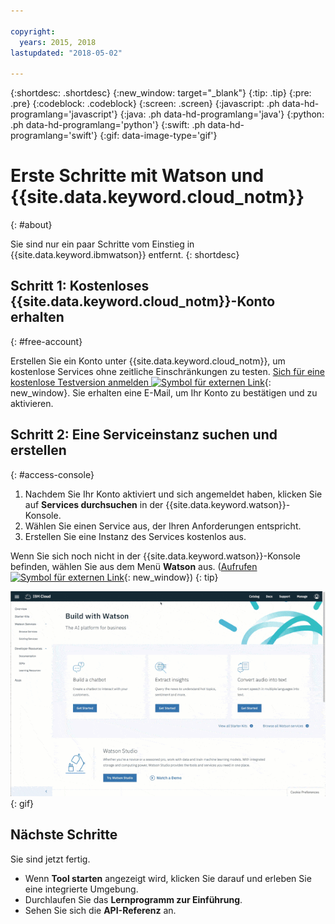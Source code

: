 ```yaml
---

copyright:
  years: 2015, 2018
lastupdated: "2018-05-02"

---
```


{:shortdesc: .shortdesc}
{:new_window: target="_blank"}
{:tip: .tip}
{:pre: .pre}
{:codeblock: .codeblock}
{:screen: .screen}
{:javascript: .ph data-hd-programlang='javascript'}
{:java: .ph data-hd-programlang='java'}
{:python: .ph data-hd-programlang='python'}
{:swift: .ph data-hd-programlang='swift'}
{:gif: data-image-type='gif'}

# Erste Schritte mit Watson und {{site.data.keyword.cloud_notm}}
{: #about}

Sie sind nur ein paar Schritte vom Einstieg in {{site.data.keyword.ibmwatson}} entfernt.
{: shortdesc}

## Schritt 1: Kostenloses {{site.data.keyword.cloud_notm}}-Konto erhalten
{: #free-account}

Erstellen Sie ein Konto unter {{site.data.keyword.cloud_notm}}, um kostenlose Services ohne zeitliche Einschränkungen zu testen. [Sich für eine kostenlose Testversion anmelden ![Symbol für externen Link](../../icons/launch-glyph.svg "Symbol für externen Link")](https://console.{DomainName}/registration/?target=%2Fdeveloper%2Fwatson%2Fdashboard){: new_window}. Sie erhalten eine E-Mail, um Ihr Konto zu bestätigen und zu aktivieren.

## Schritt 2: Eine Serviceinstanz suchen und erstellen
{: #access-console}

1.  Nachdem Sie Ihr Konto aktiviert und sich angemeldet haben, klicken Sie auf **Services durchsuchen** in der {{site.data.keyword.watson}}-Konsole.
1.  Wählen Sie einen Service aus, der Ihren Anforderungen entspricht.
1.  Erstellen Sie eine Instanz des Services kostenlos aus.

Wenn Sie sich noch nicht in der {{site.data.keyword.watson}}-Konsole befinden, wählen Sie aus dem Menü **Watson** aus. ([Aufrufen ![Symbol für externen Link](../../icons/launch-glyph.svg "Symbol für externen Link")](https://console.{DomainName}/developer/watson/){: new_window})
{: tip}

![Auf das Menü und dann auf Watson klicken](images/ic-create-service.gif){: gif}

## Nächste Schritte

Sie sind jetzt fertig.

- Wenn **Tool starten** angezeigt wird, klicken Sie darauf und erleben Sie eine integrierte Umgebung.
- Durchlaufen Sie das **Lernprogramm zur Einführung**.
- Sehen Sie sich die **API-Referenz** an.

